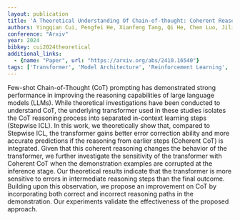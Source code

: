 ```yaml
---
layout: publication
title: 'A Theoretical Understanding Of Chain-of-thought: Coherent Reasoning And Error-aware Demonstration'
authors: Yingqian Cui, Pengfei He, Xianfeng Tang, Qi He, Chen Luo, Jiliang Tang, Yue Xing
conference: "Arxiv"
year: 2024
bibkey: cui2024theoretical
additional_links:
  - {name: "Paper", url: "https://arxiv.org/abs/2410.16540"}
tags: ['Transformer', 'Model Architecture', 'Reinforcement Learning', 'Pretraining Methods', 'Few-Shot', 'Prompting', 'In-Context Learning']
---
```

Few-shot Chain-of-Thought (CoT) prompting has demonstrated strong performance
in improving the reasoning capabilities of large language models (LLMs). While
theoretical investigations have been conducted to understand CoT, the
underlying transformer used in these studies isolates the CoT reasoning process
into separated in-context learning steps (Stepwise ICL). In this work, we
theoretically show that, compared to Stepwise ICL, the transformer gains better
error correction ability and more accurate predictions if the reasoning from
earlier steps (Coherent CoT) is integrated. Given that this coherent reasoning
changes the behavior of the transformer, we further investigate the sensitivity
of the transformer with Coherent CoT when the demonstration examples are
corrupted at the inference stage. Our theoretical results indicate that the
transformer is more sensitive to errors in intermediate reasoning steps than
the final outcome. Building upon this observation, we propose an improvement on
CoT by incorporating both correct and incorrect reasoning paths in the
demonstration. Our experiments validate the effectiveness of the proposed
approach.
